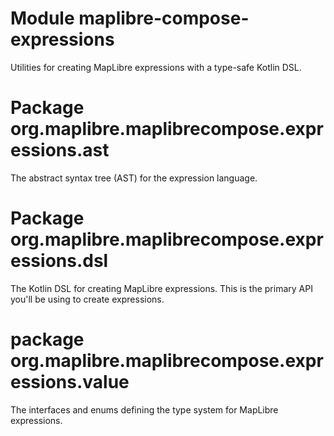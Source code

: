 # Module maplibre-compose-expressions

Utilities for creating MapLibre expressions with a type-safe Kotlin DSL.

# Package org.maplibre.maplibrecompose.expressions.ast

The abstract syntax tree (AST) for the expression language.

# Package org.maplibre.maplibrecompose.expressions.dsl

The Kotlin DSL for creating MapLibre expressions. This is the primary API you'll
be using to create expressions.

# package org.maplibre.maplibrecompose.expressions.value

The interfaces and enums defining the type system for MapLibre expressions.
